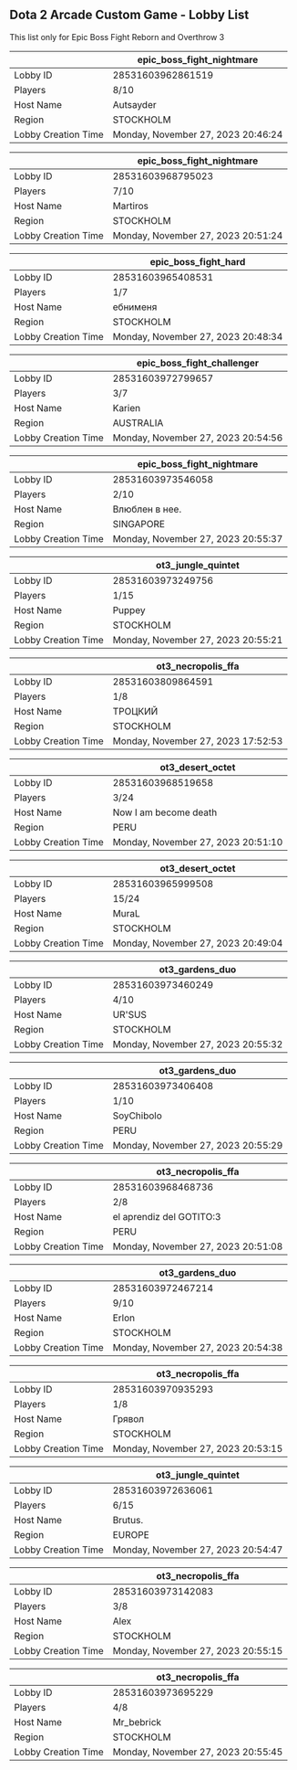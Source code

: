 ## Dota 2 Arcade Custom Game - Lobby List

This list only for Epic Boss Fight Reborn and Overthrow 3

|  | epic_boss_fight_nightmare |
| ------ | ------ |
| Lobby ID | 28531603962861519 |
| Players | 8/10 |
| Host Name | Autsayder |
| Region | STOCKHOLM |
| Lobby Creation Time | Monday, November 27, 2023 20:46:24 |


|  | epic_boss_fight_nightmare |
| ------ | ------ |
| Lobby ID | 28531603968795023 |
| Players | 7/10 |
| Host Name | Martiros |
| Region | STOCKHOLM |
| Lobby Creation Time | Monday, November 27, 2023 20:51:24 |


|  | epic_boss_fight_hard |
| ------ | ------ |
| Lobby ID | 28531603965408531 |
| Players | 1/7 |
| Host Name | ебнименя |
| Region | STOCKHOLM |
| Lobby Creation Time | Monday, November 27, 2023 20:48:34 |


|  | epic_boss_fight_challenger |
| ------ | ------ |
| Lobby ID | 28531603972799657 |
| Players | 3/7 |
| Host Name | Karien |
| Region | AUSTRALIA |
| Lobby Creation Time | Monday, November 27, 2023 20:54:56 |


|  | epic_boss_fight_nightmare |
| ------ | ------ |
| Lobby ID | 28531603973546058 |
| Players | 2/10 |
| Host Name | Влюблен в нее. |
| Region | SINGAPORE |
| Lobby Creation Time | Monday, November 27, 2023 20:55:37 |


|  | ot3_jungle_quintet |
| ------ | ------ |
| Lobby ID | 28531603973249756 |
| Players | 1/15 |
| Host Name | Puppey |
| Region | STOCKHOLM |
| Lobby Creation Time | Monday, November 27, 2023 20:55:21 |


|  | ot3_necropolis_ffa |
| ------ | ------ |
| Lobby ID | 28531603809864591 |
| Players | 1/8 |
| Host Name | ТРОЦКИЙ |
| Region | STOCKHOLM |
| Lobby Creation Time | Monday, November 27, 2023 17:52:53 |


|  | ot3_desert_octet |
| ------ | ------ |
| Lobby ID | 28531603968519658 |
| Players | 3/24 |
| Host Name | Now I am become death |
| Region | PERU |
| Lobby Creation Time | Monday, November 27, 2023 20:51:10 |


|  | ot3_desert_octet |
| ------ | ------ |
| Lobby ID | 28531603965999508 |
| Players | 15/24 |
| Host Name | MuraL |
| Region | STOCKHOLM |
| Lobby Creation Time | Monday, November 27, 2023 20:49:04 |


|  | ot3_gardens_duo |
| ------ | ------ |
| Lobby ID | 28531603973460249 |
| Players | 4/10 |
| Host Name | UR'SUS |
| Region | STOCKHOLM |
| Lobby Creation Time | Monday, November 27, 2023 20:55:32 |


|  | ot3_gardens_duo |
| ------ | ------ |
| Lobby ID | 28531603973406408 |
| Players | 1/10 |
| Host Name | SoyChibolo |
| Region | PERU |
| Lobby Creation Time | Monday, November 27, 2023 20:55:29 |


|  | ot3_necropolis_ffa |
| ------ | ------ |
| Lobby ID | 28531603968468736 |
| Players | 2/8 |
| Host Name | el aprendiz del GOTITO:3 |
| Region | PERU |
| Lobby Creation Time | Monday, November 27, 2023 20:51:08 |


|  | ot3_gardens_duo |
| ------ | ------ |
| Lobby ID | 28531603972467214 |
| Players | 9/10 |
| Host Name | Erlon |
| Region | STOCKHOLM |
| Lobby Creation Time | Monday, November 27, 2023 20:54:38 |


|  | ot3_necropolis_ffa |
| ------ | ------ |
| Lobby ID | 28531603970935293 |
| Players | 1/8 |
| Host Name | Грявол |
| Region | STOCKHOLM |
| Lobby Creation Time | Monday, November 27, 2023 20:53:15 |


|  | ot3_jungle_quintet |
| ------ | ------ |
| Lobby ID | 28531603972636061 |
| Players | 6/15 |
| Host Name | Brutus. |
| Region | EUROPE |
| Lobby Creation Time | Monday, November 27, 2023 20:54:47 |


|  | ot3_necropolis_ffa |
| ------ | ------ |
| Lobby ID | 28531603973142083 |
| Players | 3/8 |
| Host Name | Alex |
| Region | STOCKHOLM |
| Lobby Creation Time | Monday, November 27, 2023 20:55:15 |


|  | ot3_necropolis_ffa |
| ------ | ------ |
| Lobby ID | 28531603973695229 |
| Players | 4/8 |
| Host Name | Mr_bebrick |
| Region | STOCKHOLM |
| Lobby Creation Time | Monday, November 27, 2023 20:55:45 |



